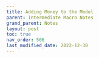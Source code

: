 ```yaml
---
title: Adding Money to the Model
parent: Intermediate Macro Notes
grand_parent: Notes
layout: post
toc: true
nav_order: 506
last_modified_date: 2022-12-30
---
```





